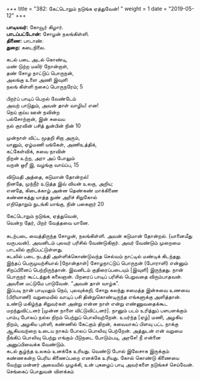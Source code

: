 ﻿+++
title = "382: கேட்டொறும் நடுங்க ஏத்துவேன்!  "
weight = 1
date = "2019-05-12"
+++

**பாடியவர்:** கோவூர் கிழார்.  
**பாடப்பட்டோன்:** சோழன் நலங்கிள்ளி.  
**திணை:** பாடாண்.  
**துறை:** கடைநிலை.  
  
கடல் படை அடல் கொண்டி,  
மண் டுற்ற மலிர் நோன்றாள்,  
தண் சோழ நாட்டுப் பொருநன்,  
அலங்கு உளை அணி இவுளி  
நலங் கிள்ளி நசைப் பொருநரேம்; 5  
  
பிறர்ப் பாடிப் பெறல் வேண்டேம்  
அவற் பாடுதும், அவன் தாள் வாழிய! என!  
நெய் குய்ய ஊன் நவின்ற  
பல்சோற்றான், இன் சுவைய  
நல் குரவின் பசித் துன்பின் நின் 10  
  
முன்நாள் விட்ட மூதறி சிறா அரும்,  
யானும், ஏழ்மணி யங்கேள், அணிஉத்திக்,  
கட்கேள்விக், சுவை நாவின்  
நிறன் உற்ற, அரா அப் போலும்  
வறன் ஒரீ இ, வழங்கு வாய்ப்ப, 15  
  
விடுமதி அத்தை, கடுமான் தோன்றல்!  
நினதே, முந்நீர் உடுத்த இவ் வியன் உலகு, அறிய;  
எனதே, கிடைக்காழ் அன்ன தெண்கண் மாக்கிணை  
கண்ணகத்து யாத்த நுண் அரிச் சிறுகோல்  
எறிதொறும் நுடங்கி யாங்கு, நின் பகைஞர் 20  
  
கேட்டொறும் நடுங்க, ஏத்துவென்,  
வென்ற தேர், பிறர் வேத்தவை யானே.  
   
கடற்படை வைத்திருந்த சோழன், நலங்கிள்ளி. அவன் கடுமான் தோன்றல். (யானைமீது வருபவன்). அவனிடம் புலவர் பரிசில் வேண்டுகிறார். அவர் வேண்டும் முறைமை பாடலில் குறிப்பட்டுள்ளது.  
கடலில் படை நடத்தி அள்ளிக்கொண்டுவந்த செல்வம் நாட்டில் மண்டிக் கிடந்தது. இந்தப் பெருமுயற்சியால் [நோன்தாள்] சோழநாட்டுப் பொருநன் (போராளி) என்னும் சிறப்பினைப் பெற்றிருந்தான். இவனிடம் குதிரைப்படையும் [இவுளி] இருந்தது. நான் பொருநர் கூட்டத்துக் கலைஞன். பிறரைப் பாடிப் பரிசில் பெறுவதை விரும்பாதவன். அவனை மட்டுமே பாடுவேன். “அவன் தாள் வாழ்க”.  
இப்படி நான் பாடியதும் நெய், புலவுக்கறி, சோறு கலந்து சமைத்த இன்சுவை உணவை (பிரியாணி) வறுமையில் வாடிப் பசி தின்றுகொண்டிருந்த எங்களுக்கு அளித்தான். உண்டு மகிழ்ந்த சிறுவர்கள் அன்று என்ன நாள் என்று எண்ணுவதைக்கூட மறந்துவிட்டனர் [முன்ன நாளை விட்டுவிட்டனர்]. நானும் படம் உரித்துப் பளபளக்கும் பாம்பு போலப் நல்ல நிறம் பெற்றுப் பொலிவுற்றேன். உயர்ந்த [ஏழ்] மணி, அழகிய நிறம், அழகிய புள்ளி, கண்ணில் கேட்கும் திறன், கவையாகப் பிளவு பட்ட நாக்கு ஆகியவற்றை உடைய நாகம் போலப் பொலிவு பெற்றேன். அத்துடன் என் வறுமை நீங்கிப் பொலிவு பெற்று எங்கும் பீடுநடை போடும்படி, அரசே! நீ என்னை அனுப்பிவைக்க வேண்டும்.  
கடல் சூழ்ந்த உலகம் உனக்கே உரியது. வெண்டு போல் இலேசாக இருக்கும் கண்ணகன்ற பெரிய கிணைப்பறை எனக்கே உரியது. கோல் கொண்டு கிணையை வேற்று மன்னர் அவையில் முழக்கி, உன் புகழைப் பாடி அவர்களை நடுங்கச் செய்வேன்.  
செங்கைப் பொதுவன் விளக்கம்  
